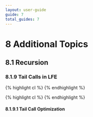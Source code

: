 ```yaml
---
layout: user-guide
guide: 7
total_guides: 7
---
```

# 8 Additional Topics

## 8.1 Recursion

### 8.1.9 Tail Calls in LFE

{% highlight cl %}
{% endhighlight %}

{% highlight cl %}
{% endhighlight %}

#### 8.1.9.1 Tail Call Optimization
